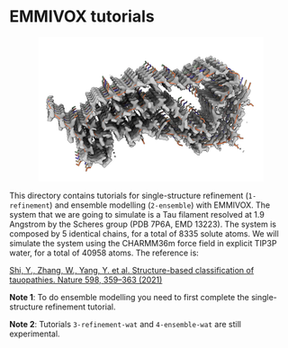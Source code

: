 # EMMIVOX tutorials
<p align="center">
  <img src="tau.png" width="400">
</p>

This directory contains tutorials for single-structure refinement (`1-refinement`) and ensemble modelling (`2-ensemble`) with EMMIVOX.
The system that we are going to simulate is a Tau filament resolved at 1.9 Angstrom by the Scheres group
 (PDB 7P6A, EMD 13223). The system is composed by 5 identical chains, for a total of 8335 solute atoms.
We will simulate the system using the CHARMM36m force field in explicit TIP3P water, for a total of 40958 atoms. The reference is:

[Shi, Y., Zhang, W., Yang, Y. et al. Structure-based classification of tauopathies. Nature 598, 359–363 (2021)](https://doi.org/10.1038/s41586-021-03911-7) 

**Note 1**: To do ensemble modelling you need to first complete the single-structure refinement tutorial.

**Note 2**: Tutorials `3-refinement-wat` and `4-ensemble-wat` are still experimental. 
